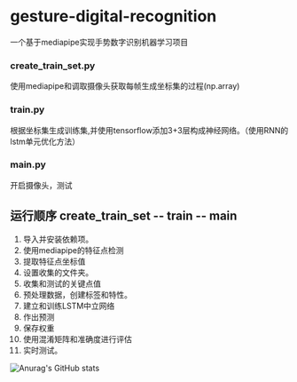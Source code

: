 # gesture-digital-recognition
一个基于mediapipe实现手势数字识别机器学习项目
### create_train_set.py
使用mediapipe和调取摄像头获取每帧生成坐标集的过程(np.array)
### train.py
根据坐标集生成训练集,并使用tensorflow添加3+3层构成神经网络。（使用RNN的lstm单元优化方法）
### main.py
开启摄像头，测试

## 运行顺序 create_train_set -- train -- main
1. 导入并安装依赖项。 
2. 使用mediapipe的特征点检测
3. 提取特征点坐标值 
4. 设置收集的文件夹。 
5. 收集和测试的关键点值 
6. 预处理数据，创建标签和特性。 
7. 建立和训练LSTM中立网络 
8. 作出预测 
9. 保存权重
10. 使用混淆矩阵和准确度进行评估 
11. 实时测试。

![Anurag's GitHub stats](https://github-readme-stats.vercel.app/api?username=anuraghazra&count_private=true)
